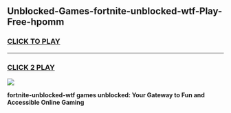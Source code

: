 
## Unblocked-Games-fortnite-unblocked-wtf-Play-Free-hpomm
<h3>
<a href="https://premium76.site?title=fortnite-unblocked-wtf&ref=18A1">CLICK TO PLAY</a></h3>
<hr>

<h3>
<a href="https://premium76.site?title=fortnite-unblocked-wtf&ref=18A1">CLICK 2 PLAY</a>
  
</h3>

<a href="https://premium76.site?title=fortnite-unblocked-wtf&ref=18A1"><img src="https://clearcache.store/games.png"></a>


**fortnite-unblocked-wtf games unblocked: Your Gateway to Fun and Accessible Online Gaming**
